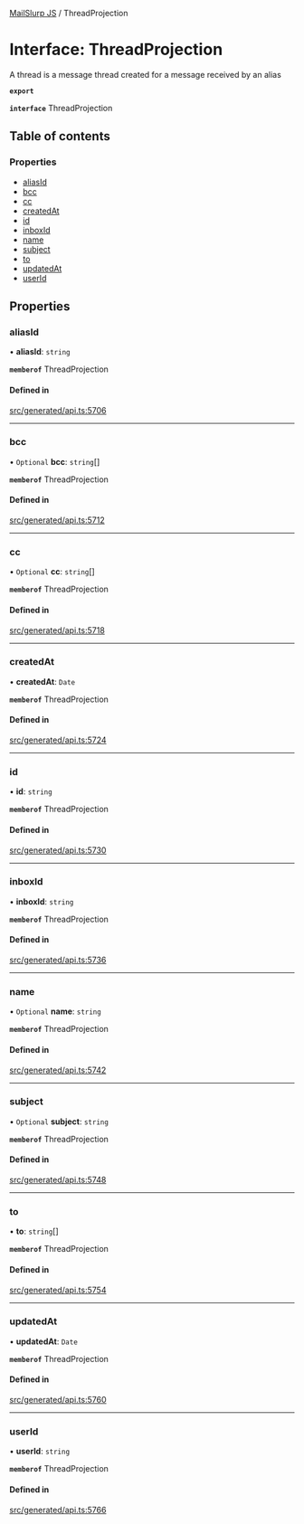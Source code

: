 [MailSlurp JS](../README.md) / ThreadProjection

# Interface: ThreadProjection

A thread is a message thread created for a message received by an alias

**`export`**

**`interface`** ThreadProjection

## Table of contents

### Properties

- [aliasId](ThreadProjection.md#aliasid)
- [bcc](ThreadProjection.md#bcc)
- [cc](ThreadProjection.md#cc)
- [createdAt](ThreadProjection.md#createdat)
- [id](ThreadProjection.md#id)
- [inboxId](ThreadProjection.md#inboxid)
- [name](ThreadProjection.md#name)
- [subject](ThreadProjection.md#subject)
- [to](ThreadProjection.md#to)
- [updatedAt](ThreadProjection.md#updatedat)
- [userId](ThreadProjection.md#userid)

## Properties

### aliasId

• **aliasId**: `string`

**`memberof`** ThreadProjection

#### Defined in

[src/generated/api.ts:5706](https://github.com/mailslurp/mailslurp-client/blob/f0f645f/src/generated/api.ts#L5706)

___

### bcc

• `Optional` **bcc**: `string`[]

**`memberof`** ThreadProjection

#### Defined in

[src/generated/api.ts:5712](https://github.com/mailslurp/mailslurp-client/blob/f0f645f/src/generated/api.ts#L5712)

___

### cc

• `Optional` **cc**: `string`[]

**`memberof`** ThreadProjection

#### Defined in

[src/generated/api.ts:5718](https://github.com/mailslurp/mailslurp-client/blob/f0f645f/src/generated/api.ts#L5718)

___

### createdAt

• **createdAt**: `Date`

**`memberof`** ThreadProjection

#### Defined in

[src/generated/api.ts:5724](https://github.com/mailslurp/mailslurp-client/blob/f0f645f/src/generated/api.ts#L5724)

___

### id

• **id**: `string`

**`memberof`** ThreadProjection

#### Defined in

[src/generated/api.ts:5730](https://github.com/mailslurp/mailslurp-client/blob/f0f645f/src/generated/api.ts#L5730)

___

### inboxId

• **inboxId**: `string`

**`memberof`** ThreadProjection

#### Defined in

[src/generated/api.ts:5736](https://github.com/mailslurp/mailslurp-client/blob/f0f645f/src/generated/api.ts#L5736)

___

### name

• `Optional` **name**: `string`

**`memberof`** ThreadProjection

#### Defined in

[src/generated/api.ts:5742](https://github.com/mailslurp/mailslurp-client/blob/f0f645f/src/generated/api.ts#L5742)

___

### subject

• `Optional` **subject**: `string`

**`memberof`** ThreadProjection

#### Defined in

[src/generated/api.ts:5748](https://github.com/mailslurp/mailslurp-client/blob/f0f645f/src/generated/api.ts#L5748)

___

### to

• **to**: `string`[]

**`memberof`** ThreadProjection

#### Defined in

[src/generated/api.ts:5754](https://github.com/mailslurp/mailslurp-client/blob/f0f645f/src/generated/api.ts#L5754)

___

### updatedAt

• **updatedAt**: `Date`

**`memberof`** ThreadProjection

#### Defined in

[src/generated/api.ts:5760](https://github.com/mailslurp/mailslurp-client/blob/f0f645f/src/generated/api.ts#L5760)

___

### userId

• **userId**: `string`

**`memberof`** ThreadProjection

#### Defined in

[src/generated/api.ts:5766](https://github.com/mailslurp/mailslurp-client/blob/f0f645f/src/generated/api.ts#L5766)
